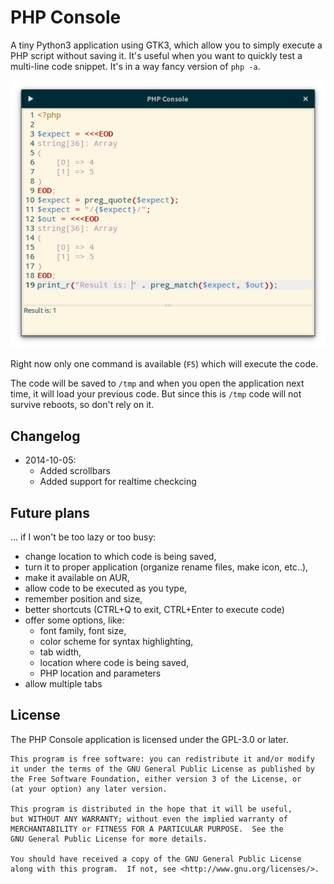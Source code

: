 # PHP Console

A tiny Python3 application using GTK3, which allow you to simply
execute a PHP script without saving it. It's useful when you want to quickly
test a multi-line code snippet. It's in a way fancy version of `php -a`.

![](php-console.png)

Right now only one command is available (`F5`) which will execute the code.

The code will be saved to `/tmp` and when you open the application next time,
it will load your previous code. But since this is `/tmp` code will not survive
reboots, so don't rely on it.

## Changelog

- 2014-10-05:
    - Added scrollbars
    - Added support for realtime checkcing

## Future plans

... if I won't be too lazy or too busy:

- change location to which code is being saved,
- turn it to proper application (organize rename files, make icon, etc..),
- make it available on AUR,
- allow code to be executed as you type,
- remember position and size,
- better shortcuts (CTRL+Q to exit, CTRL+Enter to execute code)
- offer some options, like:
    - font family, font size,
    - color scheme for syntax highlighting,
    - tab width,
    - location where code is being saved,
    - PHP location and parameters
- allow multiple tabs

## License

The PHP Console application is licensed under the GPL-3.0 or later.

    This program is free software: you can redistribute it and/or modify
    it under the terms of the GNU General Public License as published by
    the Free Software Foundation, either version 3 of the License, or
    (at your option) any later version.

    This program is distributed in the hope that it will be useful,
    but WITHOUT ANY WARRANTY; without even the implied warranty of
    MERCHANTABILITY or FITNESS FOR A PARTICULAR PURPOSE.  See the
    GNU General Public License for more details.

    You should have received a copy of the GNU General Public License
    along with this program.  If not, see <http://www.gnu.org/licenses/>.
